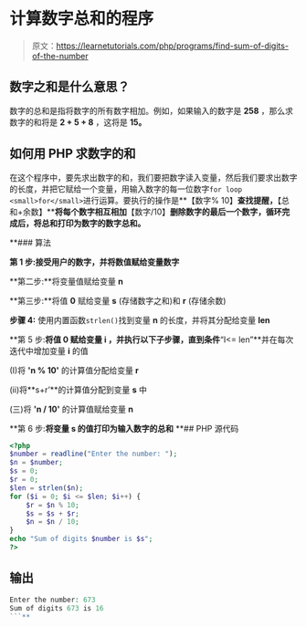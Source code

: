 # 计算数字总和的程序

> 原文：<https://learnetutorials.com/php/programs/find-sum-of-digits-of-the-number>

## 数字之和是什么意思？

数字的总和是指将数字的所有数字相加。例如，如果输入的数字是 **258** ，那么求数字的和将是 **2 + 5 + 8** ，这将是 **15。**

## 如何用 PHP 求数字的和

在这个程序中，要先求出数字的和，我们要把数字读入变量，然后我们要求出数字的长度，并把它赋给一个变量，用输入数字的每一位数字`for loop` `<small>for</small>`进行运算。要执行的操作是**【数字% 10】**查找提醒，**【总和+余数】****将每个数字相互相加**【数字/10】**删除数字的最后一个数字，循环完成后，将总和打印为数字的数字总和。**

 **### 算法

**第 1 步:**接受用户的数字，并将数值赋给变量**数字**

**第二步:**将变量值赋给变量 **n**

**第三步:**将值 **0** 赋给变量 **s** (存储数字之和)和 **r** (存储余数)

**步骤 4:** 使用内置函数`strlen()`找到变量 **n** 的长度，并将其分配给变量 **len**

**第 5 步:**将值 **0** 赋给变量 **i** ，并执行以下子步骤，直到条件**“I<= len”**并在每次迭代中增加变量 **i** 的值

(I)将 **'n % 10'** 的计算值分配给变量 **r**

(ii)将**s+r’**的计算值分配到变量 **s** 中

(三)将 **'n / 10'** 的计算值赋给变量 **n**

**第 6 步:**将变量 **s** 的值打印为输入数字的总和**  **## PHP 源代码

```php
<?php
$number = readline("Enter the number: ");
$n = $number;
$s = 0;
$r = 0;
$len = strlen($n);
for ($i = 0; $i <= $len; $i++) {
    $r = $n % 10;
    $s = $s + $r;
    $n = $n / 10;
}
echo "Sum of digits $number is $s";
?>

```

## 输出

```php
Enter the number: 673
Sum of digits 673 is 16
```**
